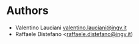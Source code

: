 # Authors

* Valentino Lauciani <valentino.lauciani@ingv.it>
* Raffaele Distefano <raffaele.distefano@ingv.it)
